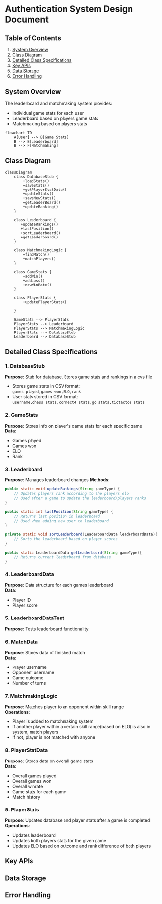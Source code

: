# Authentication System Design Document

## Table of Contents
1. [System Overview](#system-overview)
2. [Class Diagram](#class-diagram)
3. [Detailed Class Specifications](#detailed-class-specifications)
4. [Key APIs](#key-apis)
5. [Data Storage](#data-storage)
6. [Error Handling](#error-handling)

## System Overview
The leaderboard and matchmaking system provides:
- Individual game stats for each user
- Leaderboard based on players game stats
- Matchmaking based on players stats

```mermaid
flowchart TD
    A[User] --> B[Game Stats]
    B --> E[Leaderboard]
    B --> F[Matchmaking]
```

## Class Diagram
```mermaid
classDiagram
    class DatabaseStub {
        +loadStats()
        +saveStats()
        +getPlayerStatData()
        +updateStats()
        +saveNewStats()
        +getLeaderBoard()
        +updateRanking()
    }
    
    class Leaderboard {
       +updateRankings()
       +lastPosition()
       +sortLeaderboard()
       +getLeaderboard()
    }
    
    class MatchmakingLogic {
        +findMatch()
        +matchPlayers()
    }
    
    class GameStats {
        +addWin()
        +addLoss()
        +newWinRate()
    }
    
    class PlayerStats {
        +updatePlayerStats()

    }
    
    GameStats --> PlayerStats
    PlayerStats --> Leaderboard
    PlayerStats --> MatchmakingLogic
    PlayerStats --> DatabaseStub
    Leaderboard --> DatabaseStub
```

## Detailed Class Specifications

### 1. DatabaseStub
**Purpose**: Stub for database. Stores game stats and rankings in a cvs file
- Stores game stats in CSV format:  
  `games played,games won,ELO,rank`  
- User stats stored in CSV format:  
  `username,chess stats,connect4 stats,go stats,tictactoe stats`

### 2. GameStats
**Purpose**: Stores info on player's game stats for each specific game  
**Data**: 
- Games played
- Games won
- ELO
- Rank

### 3. Leaderboard
**Purpose**: Manages leaderboard changes
**Methods**:
```java
public static void updateRankings(String gameType) {
    // Updates players rank according to the players elo
    // Used after a game to update the leaderboard/players ranks
}

public static int lastPosition(String gameType) {
    // Returns last position in leaderboard
    // Used when adding new user to leaderboard
}

private static void sortLeaderboard(LeaderboardData leaderboardData){
    // Sorts the leaderboard based on player scores 
}

public static LeaderboardData getLeaderboard(String gameType){
    // Returns current leaderboard from database
}
```

### 4. LeaderboardData
**Purpose**: Data structure for each games leaderboard  
**Data**: 
- Player ID
- Player score

### 5. LeaderboardDataTest
**Purpose**: Tests leaderboard functionality

### 6. MatchData
**Purpose**: Stores data of finished match  
**Data**: 
- Player username
- Opponent username
- Game outcome
- Number of turns

### 7. MatchmakingLogic
**Purpose**: Matches player to an opponent within skill range  
**Operations**:
- Player is added to matchmaking system
- If another player within a certain skill range(based on ELO) is also in system, match players
- If not, player is not matched with anyone

### 8. PlayerStatData
**Purpose**: Stores data on overall game stats  
**Data**: 
- Overall games played
- Overall games won
- Overall winrate
- Game stats for each game
- Match history

### 9. PlayerStats
**Purpose**: Updates database and player stats after a game is completed  
**Operations**:
- Updates leaderboard
- Updates both players stats for the given game
- Updates ELO based on outcome and rank difference of both players


## Key APIs



## Data Storage




## Error Handling




